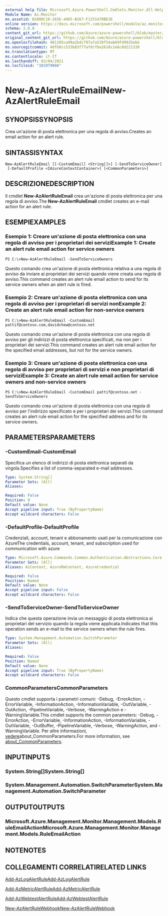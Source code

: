 ```yaml
---
external help file: Microsoft.Azure.PowerShell.Cmdlets.Monitor.dll-Help.xml
Module Name: Az.Monitor
ms.assetid: B1000C10-265E-4465-B167-F1251470BE3E
online version: https://docs.microsoft.com/powershell/module/az.monitor/new-azalertruleemail
schema: 2.0.0
content_git_url: https://github.com/Azure/azure-powershell/blob/master/src/Monitor/Monitor/help/New-AzAlertRuleEmail.md
original_content_git_url: https://github.com/Azure/azure-powershell/blob/master/src/Monitor/Monitor/help/New-AzAlertRuleEmail.md
ms.openlocfilehash: 481105ca99a2bdc797a7a539f54ab69fd9935ebb
ms.sourcegitcommit: 4dfb0cc533b83f77afdcfbe2618c1e6c8d221330
ms.translationtype: MT
ms.contentlocale: it-IT
ms.lasthandoff: 03/04/2021
ms.locfileid: "101979886"
---
```

# <span data-ttu-id="d9251-101">New-AzAlertRuleEmail</span><span class="sxs-lookup"><span data-stu-id="d9251-101">New-AzAlertRuleEmail</span></span>

## <span data-ttu-id="d9251-102">SYNOPSIS</span><span class="sxs-lookup"><span data-stu-id="d9251-102">SYNOPSIS</span></span>
<span data-ttu-id="d9251-103">Crea un'azione di posta elettronica per una regola di avviso.</span><span class="sxs-lookup"><span data-stu-id="d9251-103">Creates an email action for an alert rule.</span></span>

## <span data-ttu-id="d9251-104">SINTASSI</span><span class="sxs-lookup"><span data-stu-id="d9251-104">SYNTAX</span></span>

```
New-AzAlertRuleEmail [[-CustomEmail] <String[]>] [-SendToServiceOwner]
 [-DefaultProfile <IAzureContextContainer>] [<CommonParameters>]
```

## <span data-ttu-id="d9251-105">DESCRIZIONE</span><span class="sxs-lookup"><span data-stu-id="d9251-105">DESCRIPTION</span></span>
<span data-ttu-id="d9251-106">Il cmdlet **New-AzAlertRuleEmail** crea un'azione di posta elettronica per una regola di avviso.</span><span class="sxs-lookup"><span data-stu-id="d9251-106">The **New-AzAlertRuleEmail** cmdlet creates an e-mail action for an alert rule.</span></span>

## <span data-ttu-id="d9251-107">ESEMPI</span><span class="sxs-lookup"><span data-stu-id="d9251-107">EXAMPLES</span></span>

### <span data-ttu-id="d9251-108">Esempio 1: Creare un'azione di posta elettronica con una regola di avviso per i proprietari dei servizi</span><span class="sxs-lookup"><span data-stu-id="d9251-108">Example 1: Create an alert rule email action for service owners</span></span>
```
PS C:\>New-AzAlertRuleEmail -SendToServiceOwners
```

<span data-ttu-id="d9251-109">Questo comando crea un'azione di posta elettronica relativa a una regola di avviso da inviare ai proprietari dei servizi quando viene creata una regola di avviso.</span><span class="sxs-lookup"><span data-stu-id="d9251-109">This command creates an alert rule email action to send for its service owners when an alert rule is fired.</span></span>

### <span data-ttu-id="d9251-110">Esempio 2: Creare un'azione di posta elettronica con una regola di avviso per i proprietari di servizi non</span><span class="sxs-lookup"><span data-stu-id="d9251-110">Example 2: Create an alert rule email action for non-service owners</span></span>
```
PS C:\>New-AzAlertRuleEmail -CustomEmail pattif@contoso.com,davidchew@contoso.net
```

<span data-ttu-id="d9251-111">Questo comando crea un'azione di posta elettronica con una regola di avviso per gli indirizzi di posta elettronica specificati, ma non per i proprietari dei servizi.</span><span class="sxs-lookup"><span data-stu-id="d9251-111">This command creates an alert rule email action for the specified email addresses, but not for the service owners.</span></span>

### <span data-ttu-id="d9251-112">Esempio 3: Creare un'azione di posta elettronica con una regola di avviso per proprietari di servizi e non proprietari di servizi</span><span class="sxs-lookup"><span data-stu-id="d9251-112">Example 3: Create an alert rule email action for service owners and non-service owners</span></span>
```
PS C:\>New-AzAlertRuleEmail -CustomEmail pattif@contoso.net -SendToServiceOwners
```

<span data-ttu-id="d9251-113">Questo comando crea un'azione di posta elettronica con una regola di avviso per l'indirizzo specificato e per i proprietari dei servizi.</span><span class="sxs-lookup"><span data-stu-id="d9251-113">This command creates an alert rule email action for the specified address and for its service owners.</span></span>

## <span data-ttu-id="d9251-114">PARAMETERS</span><span class="sxs-lookup"><span data-stu-id="d9251-114">PARAMETERS</span></span>

### <span data-ttu-id="d9251-115">-CustomEmail</span><span class="sxs-lookup"><span data-stu-id="d9251-115">-CustomEmail</span></span>
<span data-ttu-id="d9251-116">Specifica un elenco di indirizzi di posta elettronica separati da virgola.</span><span class="sxs-lookup"><span data-stu-id="d9251-116">Specifies a list of comma-separated e-mail addresses.</span></span>

```yaml
Type: System.String[]
Parameter Sets: (All)
Aliases:

Required: False
Position: 0
Default value: None
Accept pipeline input: True (ByPropertyName)
Accept wildcard characters: False
```

### <span data-ttu-id="d9251-117">-DefaultProfile</span><span class="sxs-lookup"><span data-stu-id="d9251-117">-DefaultProfile</span></span>
<span data-ttu-id="d9251-118">Credenziali, account, tenant e abbonamento usati per la comunicazione con Azure</span><span class="sxs-lookup"><span data-stu-id="d9251-118">The credentials, account, tenant, and subscription used for communication with azure</span></span>

```yaml
Type: Microsoft.Azure.Commands.Common.Authentication.Abstractions.Core.IAzureContextContainer
Parameter Sets: (All)
Aliases: AzContext, AzureRmContext, AzureCredential

Required: False
Position: Named
Default value: None
Accept pipeline input: False
Accept wildcard characters: False
```

### <span data-ttu-id="d9251-119">-SendToServiceOwner</span><span class="sxs-lookup"><span data-stu-id="d9251-119">-SendToServiceOwner</span></span>
<span data-ttu-id="d9251-120">Indica che questa operazione invia un messaggio di posta elettronica ai proprietari del servizio quando la regola viene applicata.</span><span class="sxs-lookup"><span data-stu-id="d9251-120">Indicates that this operation sends an e-mail to the service owners when the rule fires.</span></span>

```yaml
Type: System.Management.Automation.SwitchParameter
Parameter Sets: (All)
Aliases:

Required: False
Position: Named
Default value: None
Accept pipeline input: True (ByPropertyName)
Accept wildcard characters: False
```

### <span data-ttu-id="d9251-121">CommonParameters</span><span class="sxs-lookup"><span data-stu-id="d9251-121">CommonParameters</span></span>
<span data-ttu-id="d9251-122">Questo cmdlet supporta i parametri comuni: -Debug, -ErrorAction, -ErrorVariable, -InformationAction, -InformationVariable, -OutVariable, -OutAction, -PipelineVariable, -Verbose, -WarningAction e -WarningVariable.</span><span class="sxs-lookup"><span data-stu-id="d9251-122">This cmdlet supports the common parameters: -Debug, -ErrorAction, -ErrorVariable, -InformationAction, -InformationVariable, -OutVariable, -OutBuffer, -PipelineVariable, -Verbose, -WarningAction, and -WarningVariable.</span></span> <span data-ttu-id="d9251-123">Per altre informazioni, [vedere](http://go.microsoft.com/fwlink/?LinkID=113216)about_CommonParameters.</span><span class="sxs-lookup"><span data-stu-id="d9251-123">For more information, see [about_CommonParameters](http://go.microsoft.com/fwlink/?LinkID=113216).</span></span>

## <span data-ttu-id="d9251-124">INPUT</span><span class="sxs-lookup"><span data-stu-id="d9251-124">INPUTS</span></span>

### <span data-ttu-id="d9251-125">System.String[]</span><span class="sxs-lookup"><span data-stu-id="d9251-125">System.String[]</span></span>

### <span data-ttu-id="d9251-126">System.Management.Automation.SwitchParameter</span><span class="sxs-lookup"><span data-stu-id="d9251-126">System.Management.Automation.SwitchParameter</span></span>

## <span data-ttu-id="d9251-127">OUTPUT</span><span class="sxs-lookup"><span data-stu-id="d9251-127">OUTPUTS</span></span>

### <span data-ttu-id="d9251-128">Microsoft.Azure.Management.Monitor.Management.Models.RuleEmailAction</span><span class="sxs-lookup"><span data-stu-id="d9251-128">Microsoft.Azure.Management.Monitor.Management.Models.RuleEmailAction</span></span>

## <span data-ttu-id="d9251-129">NOTE</span><span class="sxs-lookup"><span data-stu-id="d9251-129">NOTES</span></span>

## <span data-ttu-id="d9251-130">COLLEGAMENTI CORRELATI</span><span class="sxs-lookup"><span data-stu-id="d9251-130">RELATED LINKS</span></span>

[<span data-ttu-id="d9251-131">Add-AzLogAlertRule</span><span class="sxs-lookup"><span data-stu-id="d9251-131">Add-AzLogAlertRule</span></span>](./Add-AzLogAlertRule.md)

[<span data-ttu-id="d9251-132">Add-AzMetricAlertRule</span><span class="sxs-lookup"><span data-stu-id="d9251-132">Add-AzMetricAlertRule</span></span>](./Add-AzMetricAlertRule.md)

[<span data-ttu-id="d9251-133">Add-AzWebtestAlertRule</span><span class="sxs-lookup"><span data-stu-id="d9251-133">Add-AzWebtestAlertRule</span></span>](./Add-AzWebtestAlertRule.md)

[<span data-ttu-id="d9251-134">New-AzAlertRuleWebhook</span><span class="sxs-lookup"><span data-stu-id="d9251-134">New-AzAlertRuleWebhook</span></span>](./New-AzAlertRuleWebhook.md)


